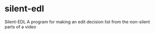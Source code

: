 # silent-edl
Silent-EDL A program for making an edit decision list from the non-silent parts of a video
